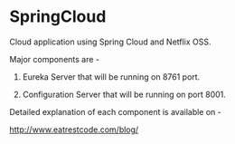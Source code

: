 # SpringCloud
Cloud application using Spring Cloud and Netflix OSS.

Major components are -

1. Eureka Server that will be running on 8761 port.

2. Configuration Server that will be running on port 8001.

Detailed explanation of each component is available on -

http://www.eatrestcode.com/blog/
